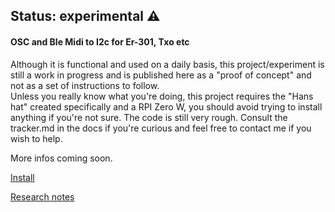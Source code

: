 ## Status: experimental ⚠️

#### OSC and Ble Midi to I2c for Er-301, Txo etc

Although it is functional and used on a daily basis, this project/experiment is still a work in progress and is published here as a "proof of concept" and not as a set of instructions to follow.  
Unless you really know what you're doing, this project requires the "Hans hat" created specifically and a RPI Zero W, you should avoid trying to install anything if you're not sure. The code is still very rough. 
Consult the tracker.md in the docs if you're curious and feel free to contact me if you wish to help.

More infos coming soon.




[Install](/docs/install.md) 


[Research notes](/docs/notes.md) 

